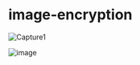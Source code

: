 # image-encryption
![Capture1](https://github.com/AMANKUMAR22MCA/image-encryption/assets/126316303/b6e26369-8cc4-4b8c-a364-fab7af101511)


![image](https://github.com/AMANKUMAR22MCA/image-encryption/assets/126316303/e1aae855-5adc-420e-ba3b-547d244c297b)
